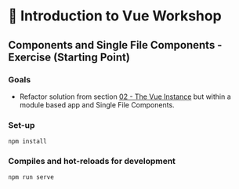 # 💪 Introduction to Vue Workshop

## Components and Single File Components - Exercise (Starting Point)

### Goals

* Refactor solution from section [02 - The Vue Instance](https://github.com/djirdehh/intro-to-vue-workshop/tree/master/02-vue-instance/exercise/solution) but within a module based app and Single File Components.

### Set-up

```
npm install
```

### Compiles and hot-reloads for development
```
npm run serve
```
